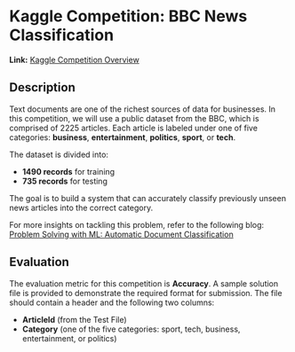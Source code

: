 # Kaggle Competition: BBC News Classification

**Link:** [Kaggle Competition Overview](https://www.kaggle.com/c/learn-ai-bbc/overview)

## Description

Text documents are one of the richest sources of data for businesses. In this competition, we will use a public dataset from the BBC, which is comprised of 2225 articles. Each article is labeled under one of five categories: **business**, **entertainment**, **politics**, **sport**, or **tech**.

The dataset is divided into:
- **1490 records** for training
- **735 records** for testing

The goal is to build a system that can accurately classify previously unseen news articles into the correct category.

For more insights on tackling this problem, refer to the following blog: [Problem Solving with ML: Automatic Document Classification](https://cloud.google.com/blog/products/gcp/problem-solving-with-ml-automatic-document-classification)

## Evaluation

The evaluation metric for this competition is **Accuracy**. A sample solution file is provided to demonstrate the required format for submission. The file should contain a header and the following two columns:
- **ArticleId** (from the Test File)
- **Category** (one of the five categories: sport, tech, business, entertainment, or politics)